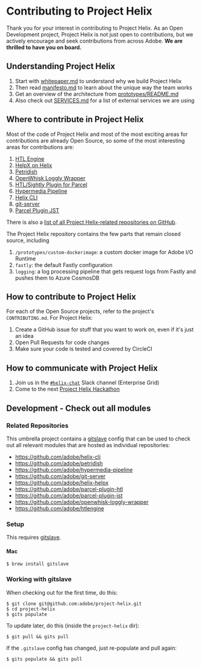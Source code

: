 # Contributing to Project Helix

Thank you for your interest in contributing to Project Helix. As an Open Development project, Project Helix is not just open to contributions, but we actively encourage and seek contributions from across Adobe. **We are thrilled to have you on board.**

## Understanding Project Helix

1. Start with [whitepaper.md](whitepaper.md) to understand why we build Project Helix
2. Then read [manifesto.md](manifesto.md) to learn about the unique way the team works
3. Get an overview of the architecture from [prototypes/README.md](prototypes/README.md)
4. Also check out [SERVICES.md](SERVICES.md) for a list of external services we are using

## Where to contribute in Project Helix

Most of the code of Project Helix and most of the most exciting areas for contributions are already Open Source, so some of the most interesting areas for contributions are:

1. [HTL Engine](https://github.com/adobe/htlengine)
2. [HelpX on Helix](https://github.com/adobe/helix-helpx)
3. [Petridish](https://github.com/adobe/petridish)
4. [OpenWhisk Loggly Wrapper](https://github.com/adobe/openwhisk-loggly-wrapper)
5. [HTL/Sightly Plugin for Parcel](https://github.com/adobe/parcel-plugin-htl)
6. [Hypermedia Pipeline](https://github.com/adobe/hypermedia-pipeline)
7. [Helix CLI](https://github.com/adobe/helix-cli)
8. [git-server](https://github.com/adobe/git-server)
9. [Parcel Plugin JST](https://github.com/adobe/parcel-plugin-jst)

There is also a [list of all Project Helix-related repositories on GitHub](https://github.com/search?q=topic%3Ahelix+org%3Aadobe&type=Repositories).

The Project Helix repository contains the few parts that remain closed source, including

1. `/prototypes/custom-dockerimage`: a custom docker image for Adobe I/O Runtime
2. `fastly`: the default Fastly configuration
3. `logging`: a log processing pipeline that gets request logs from Fastly and pushes them to Azure CosmosDB

## How to contribute to Project Helix

For each of the Open Source projects, refer to the project's `CONTRIBUTING.md`. For Project Helix:

1. Create a GitHub issue for stuff that you want to work on, even if it's just an idea
2. Open Pull Requests for code changes
3. Make sure your code is tested and covered by CircleCI

## How to communicate with Project Helix

1. Join us in the [`#helix-chat`](https://adobe.slack.com/messages/C9KD0TT6G/) Slack channel (Enterprise Grid)
2. Come to the next [Project Helix Hackathon](hackathon.md)

## Development - Check out all modules

### Related Repositories

This umbrella project contains a [gitslave](http://gitslave.sourceforge.net) config that can be used to check out all relevant modules that are hosted as individual repositories:

- https://github.com/adobe/helix-cli
- https://github.com/adobe/petridish
- https://github.com/adobe/hypermedia-pipeline
- https://github.com/adobe/git-server
- https://github.com/adobe/helix-helpx
- https://github.com/adobe/parcel-plugin-htl
- https://github.com/adobe/parcel-plugin-jst
- https://github.com/adobe/openwhisk-loggly-wrapper
- https://github.com/adobe/htlengine

### Setup

This requires [gitslave](http://gitslave.sourceforge.net).

#### Mac

    $ brew install gitslave

### Working with gitslave

When checking out for the first time, do this:

    $ git clone git@github.com:adobe/project-helix.git
    $ cd project-helix
    $ gits populate

To update later, do this (inside the `project-helix` dir):

    $ git pull && gits pull


If the `.gitslave` config has changed, just re-populate and pull again:

    $ gits populate && gits pull
